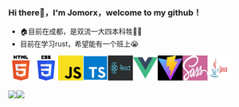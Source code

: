 ### Hi there👋，I'm Jomorx，welcome to my github！

-   🏠目前在成都，是双流一大四本科牲👨‍🎓 
-   目前在学习rust，希望能有一个班上😭
<div style="display:flex;margin-bottom:20px;">
<img src="./assets/h5.png"height="50em" width="50em" />
<img src="./assets/css3.png"height="50em" width="50em" />
<img src="./assets/js.png" height="50em" width="50em" />
<img src="./assets/ts.png" height="50em" width="50em" />
<img src="./assets/react18.png" height="50em" width="50em" />
<img src="./assets/vue.png" height="50em" width="50em" />
<img src="./assets/vite.png" height="50em" width="50em" />
<img src="./assets/sass.png" height="50em" width="50em" />
<img src="./assets/java.png" height="50em" width="50em" />
</div>
<div style="display:flex;">
<img height="180em" src="https://github-readme-stats.vercel.app/api?username=Jomorx&show_icons=true" />
<img height="180em" src="https://github-readme-stats.vercel.app/api/top-langs/?username=Jomorx&layout=compact" />
</div>
